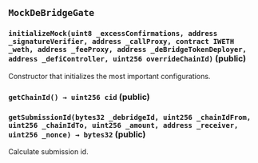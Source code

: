 ## `MockDeBridgeGate`






### `initializeMock(uint8 _excessConfirmations, address _signatureVerifier, address _callProxy, contract IWETH _weth, address _feeProxy, address _deBridgeTokenDeployer, address _defiController, uint256 overrideChainId)` (public)



Constructor that initializes the most important configurations.


### `getChainId() → uint256 cid` (public)





### `getSubmissionId(bytes32 _debridgeId, uint256 _chainIdFrom, uint256 _chainIdTo, uint256 _amount, address _receiver, uint256 _nonce) → bytes32` (public)



Calculate submission id.





